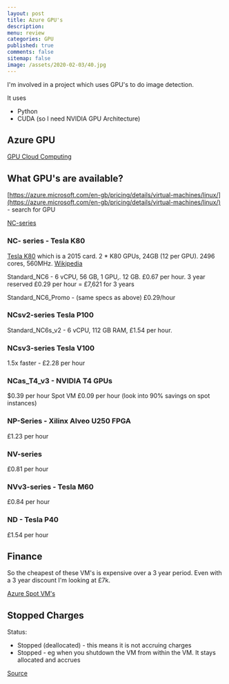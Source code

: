 ```yaml
---
layout: post
title: Azure GPU's 
description: 
menu: review
categories: GPU 
published: true 
comments: false     
sitemap: false
image: /assets/2020-02-03/40.jpg
---
```



<!-- [![Bitcoin logo](/assets/2021-02-19/bitcoin.svg "Bitcoin"){:width="500px"}](/assets/2021-02-19/bitcoin.svg) -->

I'm involved in a project which uses GPU's to do image detection.

It uses

- Python
- CUDA (so I need NVIDIA GPU Architecture)

## Azure GPU

[GPU Cloud Computing](https://www.nvidia.com/en-gb/data-center/gpu-cloud-computing/microsoft-azure/)

## What GPU's are available?

[https://azure.microsoft.com/en-gb/pricing/details/virtual-machines/linux/](https://azure.microsoft.com/en-gb/pricing/details/virtual-machines/linux/) - search for GPU 

[NC-series](https://docs.microsoft.com/en-us/azure/virtual-machines/nc-series)

### NC- series - Tesla K80

[Tesla K80](https://www.nvidia.com/content/dam/en-zz/Solutions/Data-Center/tesla-product-literature/Tesla-K80-BoardSpec-07317-001-v05.pdf) which is a 2015 card. 2 * K80 GPUs, 24GB (12 per GPU). 2496 cores, 560MHz. [Wikipedia](https://en.wikipedia.org/wiki/Nvidia_Tesla)

Standard_NC6 - 6 vCPU, 56 GB, 1 GPU,. 12 GB. £0.67 per hour. 3 year reserved £0.29 per hour = £7,621 for 3 years

Standard_NC6_Promo - (same specs as above) £0.29/hour

### NCsv2-series Tesla P100

Standard_NC6s_v2 - 6 vCPU, 112 GB RAM, £1.54 per hour.

### NCsv3-series Tesla V100

1.5x faster - £2.28 per hour

### NCas_T4_v3 - NVIDIA T4 GPUs

$0.39 per hour
Spot VM £0.09 per hour (look into 90% savings on spot instances)


### NP-Series - Xilinx Alveo U250 FPGA

£1.23 per hour


### NV-series

£0.81 per hour

### NVv3-series - Tesla M60

£0.84 per hour

### ND - Tesla P40
£1.54 per hour

## Finance

So the cheapest of these VM's is expensive over a 3 year period. Even with a 3 year discount I'm looking at £7k.

[Azure Spot VM's](https://azure.microsoft.com/en-gb/pricing/spot/)



## Stopped Charges

Status: 

- Stopped (deallocated) - this means it is not accruing charges
- Stopped - eg when you shutdown the VM from within the VM. It stays allocated and accrues


[Source](https://social.msdn.microsoft.com/Forums/azure/en-US/f608528e-a9f8-45b3-8d23-4211168cc087/stopped-deallocated?forum=WAVirtualMachinesforWindows#:~:text=Stopped%20(Deallocated)%20is%20the%20new,be%20charged%20the%20compute%20time.)



